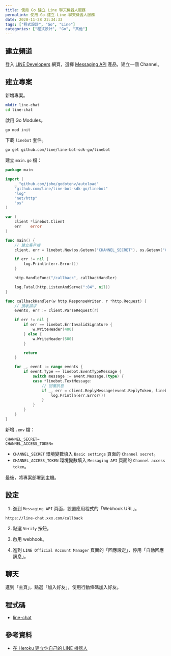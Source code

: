 ```yaml
---
title: 使用 Go 建立 Line 聊天機器人服務
permalink: 使用-Go-建立-Line-聊天機器人服務
date: 2020-11-28 22:34:33
tags: ["程式設計", "Go", "Line"]
categories: ["程式設計", "Go", "其他"]
---
```


## 建立頻道

登入 [LINE Developers](https://developers.line.biz/) 網頁，選擇 [Messaging API](https://developers.line.biz/en/services/messaging-api/) 產品，建立一個 Channel。

## 建立專案

新增專案。

```BASH
mkdir line-chat
cd line-chat
```

啟用 Go Modules。

```BASH
go mod init
```

下載 `linebot` 套件。

```BASH
go get github.com/line/line-bot-sdk-go/linebot
```

建立 `main.go` 檔：

```GO
package main

import (
	_ "github.com/joho/godotenv/autoload"
	"github.com/line/line-bot-sdk-go/linebot"
	"log"
	"net/http"
	"os"
)

var (
	client *linebot.Client
	err    error
)

func main() {
	// 建立客戶端
	client, err = linebot.New(os.Getenv("CHANNEL_SECRET"), os.Getenv("CHANNEL_ACCESS_TOKEN"))

	if err != nil {
		log.Println(err.Error())
	}

	http.HandleFunc("/callback", callbackHandler)

	log.Fatal(http.ListenAndServe(":84", nil))
}

func callbackHandler(w http.ResponseWriter, r *http.Request) {
	// 接收請求
	events, err := client.ParseRequest(r)

	if err != nil {
		if err == linebot.ErrInvalidSignature {
			w.WriteHeader(400)
		} else {
			w.WriteHeader(500)
		}

		return
	}

	for _, event := range events {
		if event.Type == linebot.EventTypeMessage {
			switch message := event.Message.(type) {
			case *linebot.TextMessage:
				// 回覆訊息
				if _, err = client.ReplyMessage(event.ReplyToken, linebot.NewTextMessage(message.Text)).Do(); err != nil {
					log.Println(err.Error())
				}
			}
		}
	}
}
```

新增 `.env` 檔：

```ENV
CHANNEL_SECRET=
CHANNEL_ACCESS_TOKEN=
```

- `CHANNEL_SECRET` 環境變數填入 `Basic settings` 頁面的 `Channel secret`。
- `CHANNEL_ACCESS_TOKEN` 環境變數填入 `Messaging API` 頁面的 `Channel access token`。

最後，將專案部署到主機。

## 設定

1. 進到 `Messaging API` 頁面，設置應用程式的「Webhook URL」。

```ENV
https://line-chat.xxx.com/callback
```

2. 點選 `Verify` 按鈕。

3. 啟用 webhook。

4. 進到 `LINE Official Account Manager` 頁面的「回應設定」，停用「自動回應訊息」。

## 聊天

進到「主頁」，點選「加入好友」，使用行動條碼加入好友。

## 程式碼

- [line-chat](https://github.com/memochou1993/line-chat)

## 參考資料

- [在 Heroku 建立你自己的 LINE 機器人](http://www.evanlin.com/create-your-line-bot-golang/)
